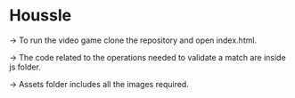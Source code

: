 # Houssle

-> To run the video game clone the repository and open index.html. 

-> The code related to the operations needed to validate a match are inside js folder. 

-> Assets folder includes all the images required. 
